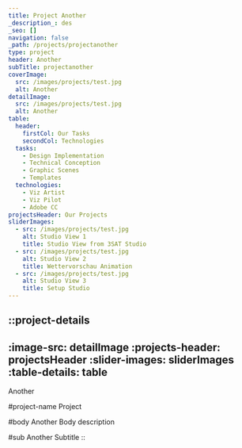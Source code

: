 ```yaml
---
title: Project Another
_description_: des
_seo: []
navigation: false
_path: /projects/projectanother
type: project
header: Another
subTitle: projectanother
coverImage:
  src: /images/projects/test.jpg
  alt: Another
detailImage:
  src: /images/projects/test.jpg
  alt: Another
table:
  header:
    firstCol: Our Tasks
    secondCol: Technologies
  tasks:
    - Design Implementation
    - Technical Conception
    - Graphic Scenes
    - Templates
  technologies:
    - Viz Artist
    - Viz Pilot
    - Adobe CC
projectsHeader: Our Projects
sliderImages:
  - src: /images/projects/test.jpg
    alt: Studio View 1
    title: Studio View from 3SAT Studio
  - src: /images/projects/test.jpg
    alt: Studio View 2
    title: Wettervorschau Animation
  - src: /images/projects/test.jpg
    alt: Studio View 3
    title: Setup Studio
---
```


::project-details
---
:image-src: detailImage
:projects-header: projectsHeader
:slider-images: sliderImages
:table-details: table
---
Another

#project-name
Project

#body
Another Body description

#sub
Another Subtitle
::
